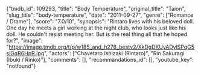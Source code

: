 {"tmdb_id": 109293, "title": "Body Temperature", "original_title": "Taion", "slug_title": "body-temperature", "date": "2011-09-27", "genre": ["Romance / Drame"], "score": "7.0/10", "synopsis": "Rintaro lives with his beloved doll. One day he meets a girl working at the night club, who looks just like his doll. He couldn't resist meeting her. But is the real thing all that he hoped for?", "image": "https://image.tmdb.org/t/p/w185_and_h278_bestv2/XkDgDKUyADylSPqG5siGqR6HpR.jpg", "actors": ["Chavetaro Ishizaki (Rintaro)", "Rin Sakuragi (Ibuki / Rinko)"], "comments": [], "recommandations_id": [], "youtube_key": "notfound"}